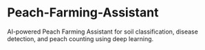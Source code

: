 # Peach-Farming-Assistant
AI-powered Peach Farming Assistant for soil classification, disease detection, and peach counting using deep learning.
